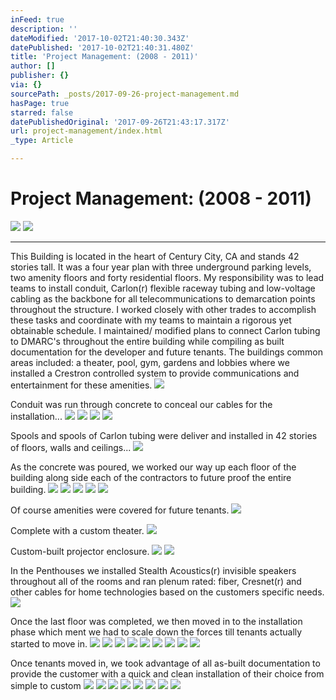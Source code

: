 ```yaml
---
inFeed: true
description: ''
dateModified: '2017-10-02T21:40:30.343Z'
datePublished: '2017-10-02T21:40:31.480Z'
title: 'Project Management: (2008 - 2011)'
author: []
publisher: {}
via: {}
sourcePath: _posts/2017-09-26-project-management.md
hasPage: true
starred: false
datePublishedOriginal: '2017-09-26T21:43:17.317Z'
url: project-management/index.html
_type: Article

---
```

# Project Management: (2008 - 2011)
![](https://the-grid-user-content.s3-us-west-2.amazonaws.com/8b062a90-c027-4ca9-bf6c-1426397ba0df.jpg)
![](https://the-grid-user-content.s3-us-west-2.amazonaws.com/49f1e941-e716-4c11-8ff9-455b05c64cdc.jpg)

---

This Building is located in the heart of Century City, CA and stands 42 stories tall. It was a four year plan with three underground parking levels, two amenity floors and forty residential floors. My responsibility was to lead teams to install conduit, Carlon(r) flexible raceway tubing and low-voltage cabling as the backbone for all telecommunications to demarcation points throughout the structure. I worked closely with other trades to accomplish these tasks and coordinate with my teams to maintain a rigorous yet obtainable schedule. I maintained/ modified plans to connect Carlon tubing to DMARC's throughout the entire building while compiling as built documentation for the developer and future tenants. The buildings common areas included: a theater, pool, gym, gardens and lobbies where we installed a Crestron controlled system to provide communications and entertainment for these amenities.
![](https://the-grid-user-content.s3-us-west-2.amazonaws.com/8412b32f-101a-42eb-ab28-a29629cc3f4f.jpg)

Conduit was run through concrete to conceal our cables for the installation...
![](https://the-grid-user-content.s3-us-west-2.amazonaws.com/dbb76b04-9a74-412f-8b93-e91a970459ae.jpg)
![](https://the-grid-user-content.s3-us-west-2.amazonaws.com/fb11f0d6-e741-4c1d-9be7-ca3e6e1d9cea.jpg)
![](https://the-grid-user-content.s3-us-west-2.amazonaws.com/9aa2fff6-85ba-47fd-a198-e8a3bf6c5cdd.jpg)
![](https://s3-us-west-2.amazonaws.com/the-grid-img/p/2f6df920837fd2b7c7d5c15623a2e3e1b0502b1e.jpg)

Spools and spools of Carlon tubing were deliver and installed in 42 stories of floors, walls and ceilings...
![](https://the-grid-user-content.s3-us-west-2.amazonaws.com/21ecc641-35ab-4292-8296-ff240be017fc.jpg)

As the concrete was poured, we worked our way up each floor of the building along side each of the contractors to future proof the entire building.
![](https://the-grid-user-content.s3-us-west-2.amazonaws.com/e312d3f6-f781-4b0c-8633-a1f179a67ed4.jpg)
![](https://the-grid-user-content.s3-us-west-2.amazonaws.com/3c1020be-f348-495c-a7b9-252ec7a13f11.jpg)
![](https://the-grid-user-content.s3-us-west-2.amazonaws.com/56bfbd5c-3436-44a5-8fc1-8af137e3db2a.jpg)
![](https://the-grid-user-content.s3-us-west-2.amazonaws.com/d4ad1b89-3f5e-4a9a-a3ca-ae6ac57f4d10.jpg)
![](https://the-grid-user-content.s3-us-west-2.amazonaws.com/7ca3653f-10c3-4d36-88a6-01760481ad8b.jpg)

Of course amenities were covered for future tenants.
![](https://the-grid-user-content.s3-us-west-2.amazonaws.com/9d2d5456-5467-490d-916d-674103a01a47.jpg)

Complete with a custom theater.
![](https://the-grid-user-content.s3-us-west-2.amazonaws.com/928f5f2a-05ca-4a7d-a5e4-8a526a89622f.jpg)

Custom-built projector enclosure.
![](https://the-grid-user-content.s3-us-west-2.amazonaws.com/85eaa392-5597-4b09-8c7a-f2c6cd4d8de0.jpg)
![](https://s3-us-west-2.amazonaws.com/the-grid-img/p/0a870db8da19504448e167f26186293c6049b071.jpg)

In the Penthouses we installed Stealth Acoustics(r) invisible speakers throughout all of the rooms and ran plenum rated: fiber, Cresnet(r) and other cables for home technologies based on the customers specific needs.
![](https://the-grid-user-content.s3-us-west-2.amazonaws.com/daa4e605-9e22-408f-b818-c9cf2cc2d8ec.jpg)

Once the last floor was completed, we then moved in to the installation phase which ment we had to scale down the forces till tenants actually started to move in.
![](https://the-grid-user-content.s3-us-west-2.amazonaws.com/455c616b-765b-41e4-99a9-c275cdd10a9d.jpg)
![](https://the-grid-user-content.s3-us-west-2.amazonaws.com/8f4136c6-66b7-480c-ac1b-b212c538e6ae.jpg)
![](https://the-grid-user-content.s3-us-west-2.amazonaws.com/549e14cb-7d62-491d-909b-f327da156be2.jpg)
![](https://the-grid-user-content.s3-us-west-2.amazonaws.com/26f3c055-9d76-4298-ae94-537092003604.jpg)
![](https://the-grid-user-content.s3-us-west-2.amazonaws.com/e00e54a9-626e-4a69-b5d1-198ba1ca5867.jpg)
![](https://the-grid-user-content.s3-us-west-2.amazonaws.com/d448a0b4-3dbd-4212-806f-4945cca7a72c.jpg)
![](https://the-grid-user-content.s3-us-west-2.amazonaws.com/9f5b8f9c-3438-414e-ae3b-c76af4e77768.jpg)
![](https://the-grid-user-content.s3-us-west-2.amazonaws.com/24fa43a9-869f-4b74-b0de-e3ad4b4788dd.jpg)
![](https://the-grid-user-content.s3-us-west-2.amazonaws.com/40633f79-1481-4d03-a1e9-359278fb38b3.jpg)

Once tenants moved in, we took advantage of all as-built documentation to provide the customer with a quick and clean installation of their choice from simple to custom
![](https://s3-us-west-2.amazonaws.com/the-grid-img/p/096ae842792c20713a25ff02d16fcedf3d003d31.jpg)
![](https://the-grid-user-content.s3-us-west-2.amazonaws.com/0ee90fa4-7f00-42f6-a68f-d76576fca4cc.jpg)
![](https://the-grid-user-content.s3-us-west-2.amazonaws.com/8cc2e797-bf49-4366-86da-a1a1bacfcae7.jpg)
![](https://the-grid-user-content.s3-us-west-2.amazonaws.com/1b00378c-c215-4095-8ba4-14ddb0667f37.jpg)
![](https://the-grid-user-content.s3-us-west-2.amazonaws.com/7b834bd2-965e-42d9-93b9-495d6e7c444f.jpg)
![](https://the-grid-user-content.s3-us-west-2.amazonaws.com/f254bc03-7b12-41ed-bba6-73b7b50954fd.jpg)
![](https://the-grid-user-content.s3-us-west-2.amazonaws.com/dbf66107-6ea5-4595-a68e-6247b6dc5ed2.jpg)
![](https://the-grid-user-content.s3-us-west-2.amazonaws.com/47713ac9-ae86-4c23-8ff9-70643ff2e0f8.jpg)